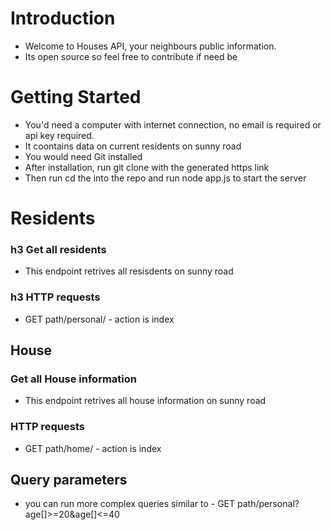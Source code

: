 # Introduction 

- Welcome to Houses API, your neighbours public information.
- Its open source so feel free to contribute if need be


# Getting Started 

- You'd need a computer with internet connection, no email is required or api key required. 
- It coontains data on current residents on sunny road
- You would need Git installed
- After installation, run git clone with the generated https link
- Then run cd the into the repo and run node app.js to start the server 

# Residents

### h3 Get all residents 

- This endpoint retrives all resisdents on sunny road 

### h3 HTTP requests

- GET   path/personal/    - action is index 

## House 

### Get all House information

- This endpoint retrives all house information on sunny road

### HTTP requests 

- GET   path/home/    - action is index 

## Query parameters

- you can run more complex queries similar to      - GET     path/personal?age[]>=20&age[]<=40
